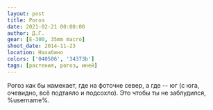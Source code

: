 ```yaml
---
layout: post
title: Рогоз
date: 2021-02-21 00:00:00
author: Д.Г.
gear: [E-300, 35mm macro]
shoot_date: 2014-11-23
location: Нахабино
colors: ['040506', '34373b']
tags: [растения, рогоз, иней]
---
```

Рогоз как бы намекает, где на фоточке север, а где -- юг (с юга, очевидно, всё подтаяло и подсохло). Это чтобы ты не заблудился, %username%.
